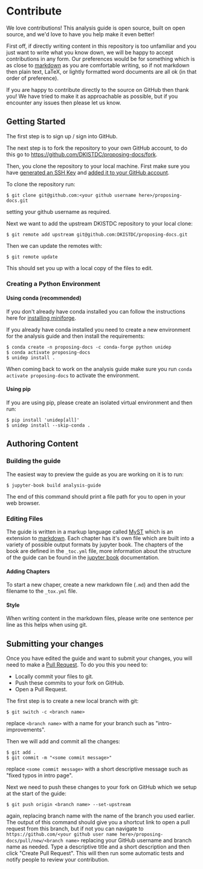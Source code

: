 # Contribute

We love contributions! This analysis guide is open source, built on open source, and we'd love to have you help make it even better!

First off, if directly writing content in this repository is too unfamiliar and you just want to write what you know down, we will be happy to accept contributions in any form.
Our preferences would be for something which is as close to [markdown](https://www.markdownguide.org/) as you are comfortable writing, so if not markdown then plain text, LaTeX, or lightly formatted word documents are all ok (in that order of preference).

If you are happy to contribute directly to the source on GitHub then thank you!
We have tried to make it as approachable as possible, but if you encounter any issues then please let us know.

## Getting Started

The first step is to sign up / sign into GitHub.

The next step is to fork the repository to your own GitHub account, to do this go to https://github.com/DKISTDC/proposing-docs/fork.

Then, you clone the repository to your local machine. First make sure you have [generated an SSH Key](https://docs.github.com/en/authentication/connecting-to-github-with-ssh/generating-a-new-ssh-key-and-adding-it-to-the-ssh-agent) and [added it to your GitHub account](https://docs.github.com/en/authentication/connecting-to-github-with-ssh/adding-a-new-ssh-key-to-your-github-account).

To clone the repository run:

```console
$ git clone git@github.com:<your github username here>/proposing-docs.git
```

setting your github username as required.

Next we want to add the upstream DKISTDC repository to your local clone:

```console
$ git remote add upstream git@github.com:DKISTDC/proposing-docs.git
```

Then we can update the remotes with:

```console
$ git remote update
```

This should set you up with a local copy of the files to edit.

### Creating a Python Environment

#### Using conda (recommended)

If you don't already have conda installed you can follow the instructions here for [installing miniforge](https://docs.dkist.nso.edu/projects/python-tools/en/stable/installation.html#installing-miniforge).

If you already have conda installed you need to create a new environment for the analysis guide and then install the requirements:

```console
$ conda create -n proposing-docs -c conda-forge python unidep
$ conda activate proposing-docs
$ unidep install .
```

When coming back to work on the analysis guide make sure you run `conda activate proposing-docs` to activate the environment.


#### Using pip

If you are using pip, please create an isolated virtual environment and then run:

```console
$ pip install 'unidep[all]'
$ unidep install --skip-conda .
```

## Authoring Content

### Building the guide

The easiest way to preview the guide as you are working on it is to run:

```console
$ jupyter-book build analysis-guide
```

The end of this command should print a file path for you to open in your web browser.

### Editing Files

The guide is written in a markup language called [MyST](https://mystmd.org) which is an extension to [markdown](https://www.markdownguide.org/).
Each chapter has it's own file which are built into a variety of possible output formats by jupyter book.
The chapters of the book are defined in the `_toc.yml` file, more information about the structure of the guide can be found in the [jupyter book](https://jupyterbook.org/en/stable/basics/organize.html) documentation.

#### Adding Chapters

To start a new chaper, create a new markdown file (`.md`) and then add the filename to the `_tox.yml` file.

#### Style

When writing content in the markdown files, please write one sentence per line as this helps when using git.


## Submitting your changes

Once you have edited the guide and want to submit your changes, you will need to make a [Pull Request](https://docs.github.com/en/pull-requests/collaborating-with-pull-requests/proposing-changes-to-your-work-with-pull-requests/creating-a-pull-request-from-a-fork).
To do you this you need to:

* Locally commit your files to git.
* Push these commits to your fork on GitHub.
* Open a Pull Request.

The first step is to create a new local branch with git:

```console
$ git switch -c <branch name>
```

replace `<branch name>` with a name for your branch such as "intro-improvements".

Then we will add and commit all the changes:

```console
$ git add .
$ git commit -m "<some commit message>"
```

replace `<some commit message>` with a short descriptive message such as "fixed typos in intro page".

Next we need to push these changes to your fork on GitHub which we setup at the start of the guide:

```console
$ git push origin <branch name> --set-upstream
```

again, replacing branch name with the name of the branch you used earlier.
The output of this command should give you a shortcut link to open a pull request from this branch, but if not you can navigate to `https://github.com/<your github user name here>/proposing-docs/pull/new/<branch name>` replacing your GitHub username and branch name as needed.
Type a descriptive title and a short description and then click "Create Pull Request".
This will then run some automatic tests and notify people to review your contribution.
